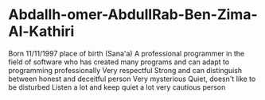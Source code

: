 # Abdallh-omer-AbdullRab-Ben-Zima-Al-Kathiri
Born 11/11/1997
place of birth (Sana'a)
A professional programmer in the field of software who has created many programs and can adapt to programming professionally 
Very respectful
Strong and can distinguish between honest and deceitful person
Very mysterious
Quiet, doesn't like to be disturbed 
Listen a lot and keep quiet a lot
very cautious person
